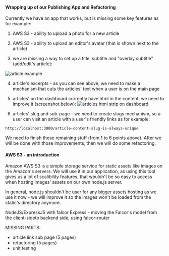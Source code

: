 #### Wrapping up of our Publishing App and Refactoring


Currently we have an app that works, but is missing some key features as for example:

1) AWS S3 - ability to upload a photo for a new article

2) AWS S3 - ability to upload an editor's avatar (that is shown next to the article)

3) we are missing a way to set up a title, subtitle and "overlay subtitle" (add/edit's article):

![article example](http://test.przeorski.pl/book/501_article_example.png)

4) article's excerpts - as you can see above, we need to make a mechanism that cuts the articles' text when a user is on the main page

5) articles' on the dashboard currently have html in the content, we need to improve it (screenshot below):
![articles html strip on dashboard](http://test.przeorski.pl/book/502_articles_dashboard_strip_html.png)

6) articles' slug and sub-page - we need to create slugs mechanism, so a user can visit an article with a user's friendly links as for example:
```
http://localhost:3000/article-content-slug-is-always-unique
```

We need to finish these remaining stuff (from 1 to 6 points above). After we will be done with those improvements, then we will do some refactoring.


#### AWS S3 - an introduction

Amazon AWS S3 is a simple storage service for static assets like images on the Amazon's servers. We will use it in our application, as using this tool gives us a lot of scalibility features, that wouldn't be so easy to access when hosting images' assets on our own node.js server.

In general, node.js shouldn't be user for any bigger assets hosting as we use it now - we will improve it so the images won't be loaded from the static's directory anymore.


NodeJS/ExpressJS with falcor Express - moving the
Falcor's model from the client-sideto backend side, using
falcor-router




MISSING PARTS:
- article link sub page (5 pages)
- refactoring (5 pages)
- unit testing 